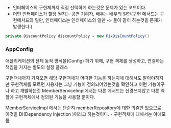 
- 인터페이스의 구현체까지 직접 선택하게 하는것은 문제가 있는 코드이다.
- 어떤 인터페이스가 할당 될지는 공연 기획자, 배우는 배우의 일만(구현 메서드는 구현메서드의 일만, 인터페이스는 인터페이스의 일만 -> 둘이 같이 하는것을 문제가 발생한다.)

```java
private DiscountPolicy discountPolicy = new FixDisCountPolicy() 
```


### AppConfig  

애플리케이션의 전체 동작 방식을(Config) 하기 위해, 구현 객체를 생성하고, 연결하는 책임을 가지는 별도의 설정 클래스

구현객체까지 가져오면 해당 구현객체가 어떠한 기능을 하는지에 대해서도 알아야하지만
구현객체를 모르면 사용자는 그냥 기능이 정의되어있는것을 확인하고 이런 기능이구나 하고 개발하는것
MemberServiceImpl에서는 다른 메서드는 신경쓰지않고
다른 역할에 구현객체에서 정의된 기능을 사용할 뿐이다.

MemberServiceImpl 에서는 단순히 memberRepository에 대한 의존만 있으므로 이것을 DI(Dependency Injection )이라고 하는것이다.  - 구현객체에 대해서는 아에모름

